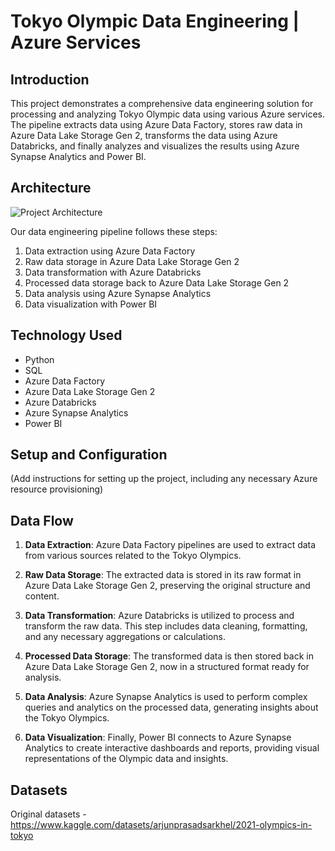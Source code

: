# Tokyo Olympic Data Engineering | Azure Services

## Introduction

This project demonstrates a comprehensive data engineering solution for processing and analyzing Tokyo Olympic data using various Azure services. The pipeline extracts data using Azure Data Factory, stores raw data in Azure Data Lake Storage Gen 2, transforms the data using Azure Databricks, and finally analyzes and visualizes the results using Azure Synapse Analytics and Power BI.

## Architecture

![Project Architecture](link_to_architecture_diagram.png)

Our data engineering pipeline follows these steps:
1. Data extraction using Azure Data Factory
2. Raw data storage in Azure Data Lake Storage Gen 2
3. Data transformation with Azure Databricks
4. Processed data storage back to Azure Data Lake Storage Gen 2
5. Data analysis using Azure Synapse Analytics
6. Data visualization with Power BI

## Technology Used

* Python
* SQL
* Azure Data Factory
* Azure Data Lake Storage Gen 2
* Azure Databricks
* Azure Synapse Analytics
* Power BI

## Setup and Configuration

(Add instructions for setting up the project, including any necessary Azure resource provisioning)

## Data Flow

1. **Data Extraction**: Azure Data Factory pipelines are used to extract data from various sources related to the Tokyo Olympics.

2. **Raw Data Storage**: The extracted data is stored in its raw format in Azure Data Lake Storage Gen 2, preserving the original structure and content.

3. **Data Transformation**: Azure Databricks is utilized to process and transform the raw data. This step includes data cleaning, formatting, and any necessary aggregations or calculations.

4. **Processed Data Storage**: The transformed data is then stored back in Azure Data Lake Storage Gen 2, now in a structured format ready for analysis.

5. **Data Analysis**: Azure Synapse Analytics is used to perform complex queries and analytics on the processed data, generating insights about the Tokyo Olympics.

6. **Data Visualization**: Finally, Power BI connects to Azure Synapse Analytics to create interactive dashboards and reports, providing visual representations of the Olympic data and insights.

## Datasets
Original datasets - https://www.kaggle.com/datasets/arjunprasadsarkhel/2021-olympics-in-tokyo


